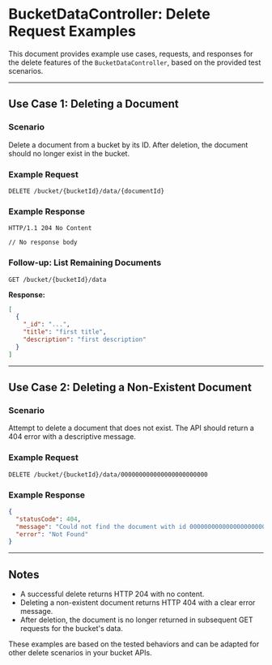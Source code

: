 # BucketDataController: Delete Request Examples

This document provides example use cases, requests, and responses for the delete features of the `BucketDataController`, based on the provided test scenarios.

---

## Use Case 1: Deleting a Document

### Scenario

Delete a document from a bucket by its ID. After deletion, the document should no longer exist in the bucket.

### Example Request

```http
DELETE /bucket/{bucketId}/data/{documentId}
```

### Example Response

```
HTTP/1.1 204 No Content

// No response body
```

### Follow-up: List Remaining Documents

```http
GET /bucket/{bucketId}/data
```

**Response:**

```json
[
  {
    "_id": "...",
    "title": "first title",
    "description": "first description"
  }
]
```

---

## Use Case 2: Deleting a Non-Existent Document

### Scenario

Attempt to delete a document that does not exist. The API should return a 404 error with a descriptive message.

### Example Request

```http
DELETE /bucket/{bucketId}/data/000000000000000000000000
```

### Example Response

```json
{
  "statusCode": 404,
  "message": "Could not find the document with id 000000000000000000000000",
  "error": "Not Found"
}
```

---

## Notes

- A successful delete returns HTTP 204 with no content.
- Deleting a non-existent document returns HTTP 404 with a clear error message.
- After deletion, the document is no longer returned in subsequent GET requests for the bucket's data.

These examples are based on the tested behaviors and can be adapted for other delete scenarios in your bucket APIs.
